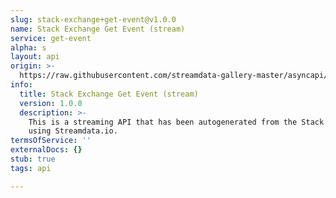 ```yaml
---
slug: stack-exchange+get-event@v1.0.0
name: Stack Exchange Get Event (stream)
service: get-event
alpha: s
layout: api
origin: >-
  https://raw.githubusercontent.com/streamdata-gallery-master/asyncapi/master/_listings/stack-exchange/stack-exchange-get-event-stream-async.md
info:
  title: Stack Exchange Get Event (stream)
  version: 1.0.0
  description: >-
    This is a streaming API that has been autogenerated from the Stack Exchange
    using Streamdata.io.
termsOfService: ''
externalDocs: {}
stub: true
tags: api

---
```

